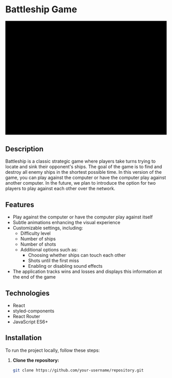 # Battleship Game

![Battleship Game](presentation/presentation.gif) <!-- Update the path to your game screenshot -->

## Description

Battleship is a classic strategic game where players take turns trying to locate and sink their opponent's ships. The goal of the game is to find and destroy all enemy ships in the shortest possible time. In this version of the game, you can play against the computer or have the computer play against another computer. In the future, we plan to introduce the option for two players to play against each other over the network.

## Features

- Play against the computer or have the computer play against itself
- Subtle animations enhancing the visual experience
- Customizable settings, including:
    - Difficulty level
    - Number of ships
    - Number of shots
    - Additional options such as:
        - Choosing whether ships can touch each other
        - Shots until the first miss
        - Enabling or disabling sound effects
- The application tracks wins and losses and displays this information at the end of the game

## Technologies

- React
- styled-components
- React Router
- JavaScript ES6+

## Installation

To run the project locally, follow these steps:

1. **Clone the repository:**
   ```bash
   git clone https://github.com/your-username/repository.git
